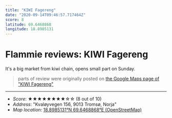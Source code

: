 ```yaml
---
title: "KIWI Fagereng"
date: "2020-09-14T09:46:57.717464Z"
score: 8
latitude: 69.6468868
longitude: 18.8985131
---
```

# Flammie reviews: KIWI Fagereng

It's a big market from kiwi chain, opens small part on Sunday.

> parts of review were originally posted on [the Google Maps page of
  "KIWI Fagereng"](https://www.google.com/maps/place//data=!4m2!3m1!1s0x0:0xd8cdee6b611a66e7)
* * *
- *Score*: ★★★★★★★★☆☆ (8 out of 10)
- *Address*: "Kvaløyvegen 156, 9013 Tromsø, Norja"
- *Map location*: [18.8985131°N 69.6468868°E (OpenStreetMap)](https://www.openstreetmap.org/?mlat=69.6468868&mlon=18.8985131&zoom=12)
